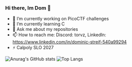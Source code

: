 ### Hi there, Im Dom 👋

- 🔭 I’m currently working on PicoCTF challenges
- 🌱 I’m currently learning C
- 💬 Ask me about my repositories
- 📫 How to reach me: Discord: torvz, LinkedIn: https://www.linkedin.com/in/dominic-streif-540a99294
- ⚡ Calpoly SLO 2027

![Anurag's GitHub stats](https://github-readme-stats.vercel.app/api?username=Dom13377&show_icons=true&theme=tokyonight)
![Top Langs](https://github-readme-stats.vercel.app/api/top-langs/?username=Dom13377&show_icons=true&theme=tokyonight)
